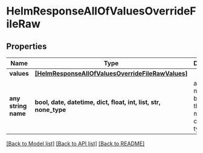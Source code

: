 # HelmResponseAllOfValuesOverrideFileRaw


## Properties
Name | Type | Description | Notes
------------ | ------------- | ------------- | -------------
**values** | [**[HelmResponseAllOfValuesOverrideFileRawValues]**](HelmResponseAllOfValuesOverrideFileRawValues.md) |  | 
**any string name** | **bool, date, datetime, dict, float, int, list, str, none_type** | any string name can be used but the value must be the correct type | [optional]

[[Back to Model list]](../README.md#documentation-for-models) [[Back to API list]](../README.md#documentation-for-api-endpoints) [[Back to README]](../README.md)


